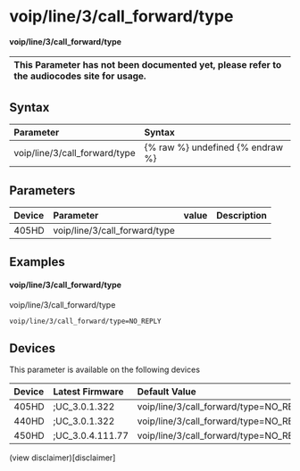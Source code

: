﻿---
description: voip/line/3/call_forward/type
search:
    keywords: ['voip','line','3','call_forward','type']
---

# voip/line/3/call_forward/type

#### voip/line/3/call_forward/type


| This Parameter has not been documented yet, please refer to the audiocodes site for usage.  |
| :--- |

## Syntax
| Parameter | Syntax |
| :--- | :--- |
|voip/line/3/call_forward/type | {% raw %} undefined {% endraw %} |

## Parameters
|Device|Parameter|value|Description|
|:---|:---|:---|:---|
| 405HD | voip/line/3/call_forward/type |  |  |

## Examples
#### voip/line/3/call_forward/type

voip/line/3/call_forward/type

```
voip/line/3/call_forward/type=NO_REPLY
```

## Devices
This parameter is available on the following devices

| Device | Latest Firmware | Default Value |
|:---|:---|:---|
| 405HD | ;UC_3.0.1.322 | voip/line/3/call_forward/type=NO_REPLY 
| 440HD | ;UC_3.0.1.322 | voip/line/3/call_forward/type=NO_REPLY 
| 450HD | ;UC_3.0.4.111.77 | voip/line/3/call_forward/type=NO_REPLY 

(view disclaimer)[disclaimer]
